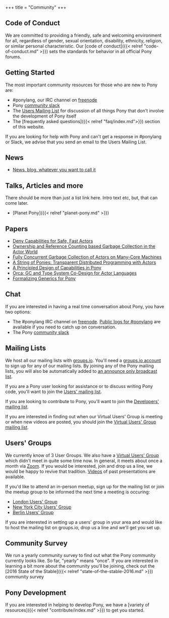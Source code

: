+++
title = "Community"
+++

## Code of Conduct

We are committed to providing a friendly, safe and welcoming environment for all, regardless of gender, sexual orientation, disability, ethnicity, religion, or similar personal characteristic. Our [code of conduct]({{< relref "code-of-conduct.md" >}}) sets the standards for behavior in all official Pony forums.

## Getting Started

The most important community resources for those who are new to Pony are:

* #ponylang, our IRC channel on [freenode](https://webchat.freenode.net/?channels=%23ponylang)
* Pony [community slack](https://www.ponylang.io/get-slack-invite)
* The [Users Mailing List](https://pony.groups.io/g/user) for discussion of all things Pony that don't involve the development of Pony itself
* The [frequently asked questions]({{< relref "faq/index.md">}}) section of this website.

If you are looking for help with Pony and can't get a response in #ponylang or Slack, we advise that you send an email to the Users Mailing List. 

## News

* [News, blog, whatever you want to call it](/blog)

## Talks, Articles and more

There should be more than just a list link here. Intro text etc,
but, that can come later.

* [Planet Pony]({{< relref "planet-pony.md" >}})

## Papers

* [Deny Capabilities for Safe, Fast Actors](/media/papers/fast-cheap.pdf)
* [Ownership and Reference Counting based Garbage Collection in the Actor World](/media/papers/OGC.pdf)
* [Fully Concurrent Garbage Collection of Actors on Many-Core Machines](/media/papers/opsla237-clebsch.pdf)
* [A String of Ponies: Transparent Distributed Programming with Actors](/media/papers/a_string_of_ponies.pdf)
* [A Principled Design of Capabilities in Pony](/media/papers/a_prinicipled_design_of_capabilities_in_pony.pdf)
* [Orca: GC and Type System Co-Design for Actor Languages](/media/papers/orca_gc_and_type_system_co-design_for_actor_languages.pdf)
* [Formalizing Generics for Pony](/media/papers/formalizing-generics-for-pony.pdf)

## Chat

If you are interested in having a real time conversation about Pony, you have two options:

- The #ponylang IRC channel on [freenode](https://freenode.net). [Public logs for #ponylang](https://irclog.whitequark.org/ponylang/) are available if you need to catch up on conversation. 
- The Pony [community slack](https://www.ponylang.io/get-slack-invite)

## Mailing Lists

We host all our mailing lists with [groups.io](https://groups.io). You'll need a [groups.io account](https://groups.io/register) to sign up for any of our mailing lists. By joining any of the Pony mailing lists, you will also be automatically added to [an announce only broadcast list](https://pony.groups.io/g/pony).

If you are a Pony user looking for assistance or to  discuss writing Pony code, you'll want to join the [Users' mailing list](https://pony.groups.io/g/user).

If you are looking to contribute to Pony, you'll want to join the [Developers' mailing list](https://pony.groups.io/g/dev).

If you are interested in finding out when our Virtual Users' Group is meeting or when new videos are posted, you should join the [Virtual Users' Group mailing list](https://pony.groups.io/g/vug).

## Users' Groups

We currently know of 3 User Groups. We also have a [Virtual Users' Group](https://pony.groups.io/g/vug) which didn't meet in quite some time now. In general, it meets about once a month via [Zoom](https://zoom.us). If you would be interested, join and drop us a line, we would be happy to revive that tradition.
[Videos](https://vimeo.com/search/sort:latest?q=pony-vug) of past presentations are available.

If you'd like to attend an in-person meetup, sign up for the mailing list or join the meetup group to be informed the next time a meeting is occuring:

* [London Users' Group](https://pony.groups.io/g/london)
* [New York City Users' Group](https://pony.groups.io/g/nyc)
* [Berlin Users' Group](https://www.meetup.com/de-DE/Berlin-Ponylang-Meetup/)

If you are interested in setting up a users' group in your area and would like to host the mailing list on groups.io, drop us a line and we'll get you set up.

## Community Survey

We run a yearly community survey to find out what the Pony community currently looks like. So far, "yearly" means "once". If you are interested in learning a bit more about the community you'll be joining, check out the [2016 State of the Stable]({{< relref "state-of-the-stable-2016.md" >}}) community survey

## Pony Development

If you are interested in helping to develop Pony, we have a [variety of resources]({{< relref "contribute/index.md" >}}) to get you started.
